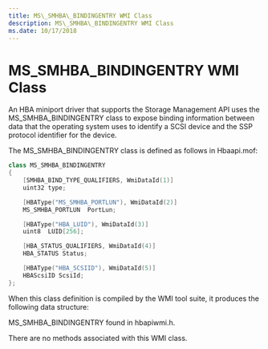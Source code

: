 ```yaml
---
title: MS\_SMHBA\_BINDINGENTRY WMI Class
description: MS\_SMHBA\_BINDINGENTRY WMI Class
ms.date: 10/17/2018
---
```


# MS\_SMHBA\_BINDINGENTRY WMI Class


An HBA miniport driver that supports the Storage Management API uses the MS\_SMHBA\_BINDINGENTRY class to expose binding information between data that the operating system uses to identify a SCSI device and the SSP protocol identifier for the device.

The MS\_SMHBA\_BINDINGENTRY class is defined as follows in Hbaapi.mof:

```cpp
class MS_SMHBA_BINDINGENTRY
{
    [SMHBA_BIND_TYPE_QUALIFIERS, WmiDataId(1)]
    uint32 type;

    [HBAType("MS_SMHBA_PORTLUN"), WmiDataId(2)]
    MS_SMHBA_PORTLUN  PortLun;

    [HBAType("HBA_LUID"), WmiDataId(3)]
    uint8  LUID[256];

    [HBA_STATUS_QUALIFIERS, WmiDataId(4)]
    HBA_STATUS Status;

    [HBAType("HBA_SCSIID"), WmiDataId(5)]
    HBAScsiID ScsiId;
};
```

When this class definition is compiled by the WMI tool suite, it produces the following data structure:

MS\_SMHBA\_BINDINGENTRY found in hbapiwmi.h.

There are no methods associated with this WMI class.

 

 





